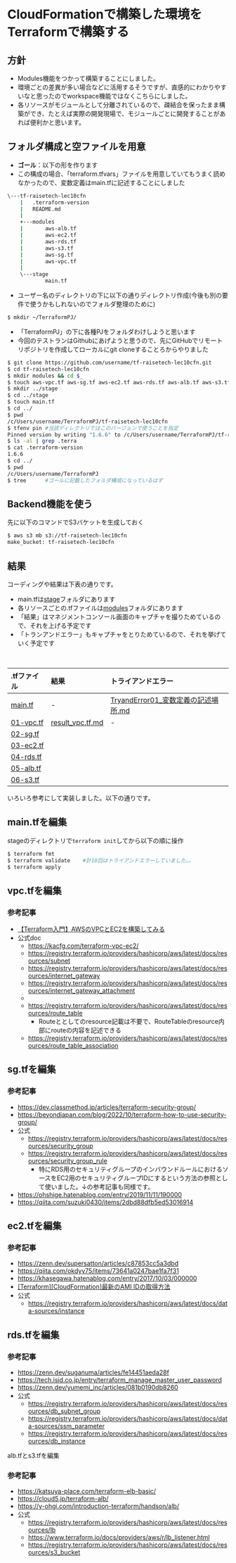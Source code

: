 # CloudFormationで構築した環境をTerraformで構築する
## 方針
* Modules機能をつかって構築することにしました。
* 環境ごとの差異が多い場合などに活用するそうですが、直感的にわかりやすいなと思ったのでworkspace機能ではなくこちらにしました。
* 各リソースがモジュールとして分離されているので、疎結合を保ったまま構築ができ、たとえば実際の開発現場で、モジュールごとに開発することがあれば便利かと思います。
## フォルダ構成と空ファイルを用意
* **ゴール**：以下の形を作ります
* この構成の場合、「terraform.tfvars」ファイルを用意していてもうまく読めなかったので、変数定義はmain.tfに記述することにしました
```bash
\---tf-raisetech-lec10cfn
    |   .terraform-version
    |   README.md
    |
    +---modules
    |       aws-alb.tf
    |       aws-ec2.tf
    |       aws-rds.tf
    |       aws-s3.tf
    |       aws-sg.tf
    |       aws-vpc.tf
    |
    \---stage
            main.tf
```

* ユーザー名のディレクトリの下に以下の通りディレクトリ作成(今後も別の要件で使うかもしれないのでフォルダ整理のために)
```bash
$ mkdir ~/TerraformPJ/
```
* 「TerraformPJ」の下に各種PJをフォルダわけしようと思います
* 今回のテストランはGithubにあげようと思うので、先にGitHubでリモートリポジトリを作成してローカルにgit cloneすることろからやりました
```bash
$ git clone https://github.com/username/tf-raisetech-lec10cfn.git
$ cd tf-raisetech-lec10cfn
$ mkdir modules && cd $_
$ touch aws-vpc.tf aws-sg.tf aws-ec2.tf aws-rds.tf aws-alb.tf aws-s3.tf
$ mkdir ../stage
$ cd ../stage
$ touch main.tf
$ cd ../
$ pwd
/c/Users/username/TerraformPJ/tf-raisetech-lec10cfn
$ tfenv pin #当該ディレクトリではこのバージョンで使うことを指定
Pinned version by writing "1.6.6" to /c/Users/username/TerraformPJ/tf-raisetech-lec10cfn/.terraform-version
$ ls -al | grep .terra
$ cat .terraform-version
1.6.6
$ cd ../
$ pwd
/c/Users/username/TerraformPJ
$ tree      #ゴールに記載したフォルダ構成になっているはず
```

## Backend機能を使う
先に以下のコマンドでS3バケットを生成しておく
```bash
$ aws s3 mb s3://tf-raisetech-lec10cfn
make_bucket: tf-raisetech-lec10cfn
```


## 結果
コーディングや結果は下表の通りです。
* main.tfは[stage](stage)フォルダにあります
* 各リソースごとの.tfファイルは[modules](modules)フォルダにあります
* 「結果」はマネジメントコンソール画面のキャプチャを撮りためているので、それを上げる予定です
* 「トランアンドエラー」もキャプチャをとりためているので、それを挙げていく予定です
<br>

|.tfファイル|結果|トライアンドエラー|
|:---|:---|:---|
|[main.tf](stage/main.tf)|-|[TryandError01_変数定義の記述場所.md](TryandError01_変数定義の記述場所.md)|
|[01-vpc.tf](modules/01-vpc.tf)|[result_vpc.tf.md](result_vpc.tf.md)|-|
|[02-sg.tf](modules/02-sg.tf)|[]()|[]()|
|[03-ec2.tf](modules/03-ec2.tf)|[]()|[]()|
|[04-rds.tf](modules/04-rds.tf)|[]()|[]()|
|[05-alb.tf](modules/05-alb.tf)|[]()|[]()|
|[06-s3.tf](modules/06-s3.tf)|[]()|[]()|


いろいろ参考にして実装しました。以下の通りです。

## main.tfを編集
stageのディレクトリで`terraform init`してから以下の順に操作
```bash
$ terraform fmt
$ terraform validate    #計10回はトライアンドエラーしていました。。
$ terraform apply
```


## vpc.tfを編集
### 参考記事
* [【Terraform入門】AWSのVPCとEC2を構築してみる](https://kacfg.com/terraform-vpc-ec2/)
* 公式doc
  * https://kacfg.com/terraform-vpc-ec2/
  * https://registry.terraform.io/providers/hashicorp/aws/latest/docs/resources/subnet
  * https://registry.terraform.io/providers/hashicorp/aws/latest/docs/resources/internet_gateway
  * https://registry.terraform.io/providers/hashicorp/aws/latest/docs/resources/internet_gateway_attachment
  * 
  * https://registry.terraform.io/providers/hashicorp/aws/latest/docs/resources/route_table
    * Routeととしてのresource記載は不要で、RouteTableのresource内部にrouteの内容を記述できる
  * https://registry.terraform.io/providers/hashicorp/aws/latest/docs/resources/route_table_association

## sg.tfを編集
### 参考記事
* https://dev.classmethod.jp/articles/terraform-security-group/
* https://beyondjapan.com/blog/2022/10/terraform-how-to-use-security-group/
* 公式
  * https://registry.terraform.io/providers/hashicorp/aws/latest/docs/resources/security_group
  * https://registry.terraform.io/providers/hashicorp/aws/latest/docs/resources/security_group_rule
    * 特にRDS用のセキュリティグループのインバウンドルールにおけるソースをEC2用のセキュリティグループIDにするという方法の参照として使いました。↓の参考記事も同様です。
* https://ohshige.hatenablog.com/entry/2019/11/11/190000
* https://qiita.com/suzuki0430/items/2dbd88dfb5ed53016914

## ec2.tfを編集
### 参考記事
* https://zenn.dev/supersatton/articles/c87853cc5a3dbd
* https://qiita.com/okdyy75/items/73641a0247bae1fa7f31
* https://khasegawa.hatenablog.com/entry/2017/10/03/000000
* [[Terraform][CloudFormation]最新のAMI IDの取得方法](https://qiita.com/to-fmak/items/7623ee6e15249a4bcedd#:~:text=%E3%80%8CData%20Source%E3%80%8D%E3%81%A7%E6%9C%80%E6%96%B0%E3%81%AE,AMI%E3%82%92%E5%8F%96%E5%BE%97%E3%81%A7%E3%81%8D%E3%81%BE%E3%81%99%E3%80%82)
* 公式
  * https://registry.terraform.io/providers/hashicorp/aws/latest/docs/data-sources/instance

## rds.tfを編集
### 参考記事
* https://zenn.dev/suganuma/articles/fe14451aeda28f
* https://tech.isid.co.jp/entry/terraform_manage_master_user_password
* https://zenn.dev/yumemi_inc/articles/081b0190db8260
* 公式
  * https://registry.terraform.io/providers/hashicorp/aws/latest/docs/resources/db_subnet_group
  * https://registry.terraform.io/providers/hashicorp/aws/latest/docs/data-sources/ssm_parameter
  * https://registry.terraform.io/providers/hashicorp/aws/latest/docs/resources/db_instance

alb.tfとs3.tfを編集
### 参考記事
* https://katsuya-place.com/terraform-elb-basic/
* https://cloud5.jp/terraform-alb/
* https://y-ohgi.com/introduction-terraform/handson/alb/
* 公式
  * https://registry.terraform.io/providers/hashicorp/aws/latest/docs/resources/lb
  * https://www.terraform.io/docs/providers/aws/r/lb_listener.html
  * https://registry.terraform.io/providers/hashicorp/aws/latest/docs/resources/s3_bucket

